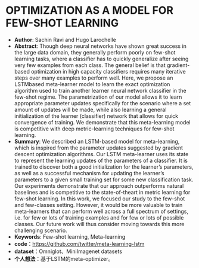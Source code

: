 # OPTIMIZATION AS A MODEL FOR FEW-SHOT LEARNING

* **Author**: Sachin Ravi and Hugo Larochelle
* **Abstract**: Though deep neural networks have shown great success in the large data domain, they generally perform poorly on few-shot learning tasks, where a classifier has to quickly generalize after seeing very few examples from each class. The general belief is that gradient-based  optimization in high capacity classifiers requires many iterative steps over many examples to perform well. Here, we propose an LSTMbased meta-learner model to learn the exact optimization algorithm used to train another learner neural network classifier in the few-shot regime. The parametrization of our model allows it to learn appropriate parameter updates specifically for the scenario where a set amount of updates will be made, while also learning a general initialization of the learner (classifier) network that allows for quick convergence of training. We demonstrate that this meta-learning model is competitive with deep metric-learning techniques for few-shot learning.
* **Summary**: We described an LSTM-based model for meta-learning, which is inspired from the parameter updates suggested by gradient descent optimization algorithms. Our LSTM meta-learner uses its state to represent the learning updates of the parameters of a classifier. It is trained to discover both a good initialization for the learner’s parameters, as well as a successful mechanism for updating the learner’s parameters to a given small training set for some new classification task. Our experiments demonstrate that our approach outperforms natural baselines and is competitive to the state-of-theart in metric learning for few-shot learning. In this work, we focused our study to the few-shot and few-classes setting. However, it would be more valuable to train meta-learners that can perform well across a full spectrum of settings, i.e. for few or lots of training examples and for few or lots of possible classes. Our future work will thus consider moving towards this more challenging scenario.
* **Keywords**: Few-shot learning, Meta-learning
* **code**：https://github.com/twitter/meta-learning-lstm
* **dataset**：Omniglot、MiniImagenet datasets
* **个人想法**：基于LSTM的meta-optimizer。

